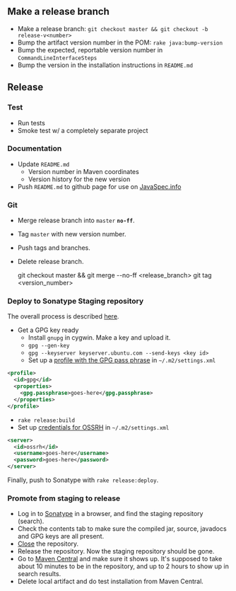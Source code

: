 ## Make a release branch

- Make a release branch: `git checkout master && git checkout -b release-v<number>`
- Bump the artifact version number in the POM: `rake java:bump-version`
- Bump the expected, reportable version number in `CommandLineInterfaceSteps`
- Bump the version in the installation instructions in `README.md`


## Release
### Test

- Run tests
- Smoke test w/ a completely separate project


### Documentation

- Update `README.md`
  - Version number in Maven coordinates
  - Version history for the new version
- Push `README.md` to github page for use on [JavaSpec.info](http://javaspec.info)


### Git

- Merge release branch into `master` **`no-ff`**.
- Tag `master` with new version number.
- Push tags and branches.
- Delete release branch.


    git checkout master && git merge --no-ff <release_branch>
    git tag <version_number>


### Deploy to Sonatype Staging repository

The overall process is described [here](http://central.sonatype.org/pages/ossrh-guide.html#releasing-to-central).

- Get a GPG key ready
  * Install `gnupg` in cygwin.  Make a key and upload it.
  * `gpg --gen-key`
  * `gpg --keyserver keyserver.ubuntu.com --send-keys <key id>`
  * Set up a [profile with the GPG pass phrase](https://maven.apache.org/plugins/maven-gpg-plugin/usage.html) in `~/.m2/settings.xml`

```xml
<profile>
  <id>gpg</id>
  <properties>
    <gpg.passphrase>goes-here</gpg.passphrase>
  </properties>
</profile>
```

- `rake release:build`
- Set up [credentials for OSSRH](http://central.sonatype.org/pages/apache-maven.html#distribution-management-and-authentication)
  in `~/.m2/settings.xml`

```xml
<server>
  <id>ossrh</id>
  <username>goes-here</username>
  <password>goes-here</password>
</server>
```

Finally, push to Sonatype with `rake release:deploy`.


### Promote from staging to release

- Log in to [Sonatype](https://oss.sonatype.org/) in a browser, and find the staging repository (search).
- Check the contents tab to make sure the compiled jar, source, javadocs and GPG keys are all present.
- [Close](http://central.sonatype.org/pages/releasing-the-deployment.html#close-and-drop-or-release-your-staging-repository) the repository.
- Release the repository.  Now the staging repository should be gone.
- Go to [Maven Central](http://search.maven.org/#search|ga|1|g%3A%22info.javaspec%22) and make sure it shows up.  It's
  supposed to take about 10 minutes to be in the repository, and up to 2 hours to show up in search results.
- Delete local artifact and do test installation from Maven Central.
